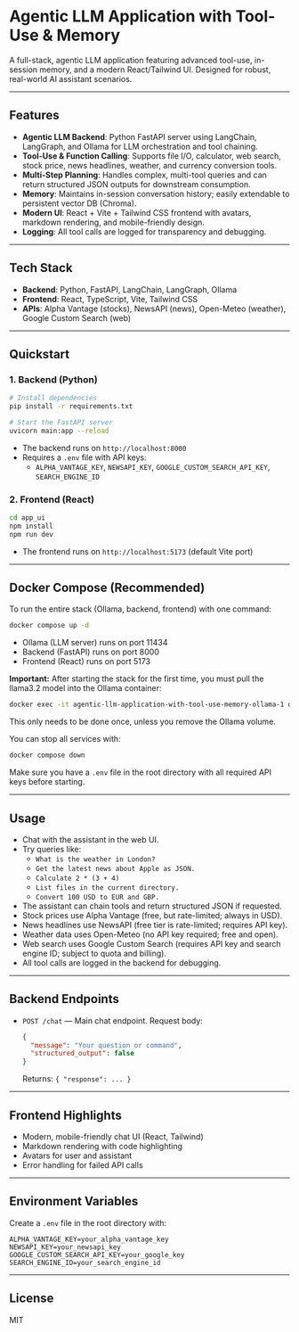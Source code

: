 # Agentic LLM Application with Tool-Use & Memory

A full-stack, agentic LLM application featuring advanced tool-use, in-session memory, and a modern React/Tailwind UI. Designed for robust, real-world AI assistant scenarios.

---

## Features

- **Agentic LLM Backend**: Python FastAPI server using LangChain, LangGraph, and Ollama for LLM orchestration and tool chaining.
- **Tool-Use & Function Calling**: Supports file I/O, calculator, web search, stock price, news headlines, weather, and currency conversion tools.
- **Multi-Step Planning**: Handles complex, multi-tool queries and can return structured JSON outputs for downstream consumption.
- **Memory**: Maintains in-session conversation history; easily extendable to persistent vector DB (Chroma).
- **Modern UI**: React + Vite + Tailwind CSS frontend with avatars, markdown rendering, and mobile-friendly design.
- **Logging**: All tool calls are logged for transparency and debugging.

---

## Tech Stack

- **Backend**: Python, FastAPI, LangChain, LangGraph, Ollama
- **Frontend**: React, TypeScript, Vite, Tailwind CSS
- **APIs**: Alpha Vantage (stocks), NewsAPI (news), Open-Meteo (weather), Google Custom Search (web)

---

## Quickstart

### 1. Backend (Python)

```bash
# Install dependencies
pip install -r requirements.txt

# Start the FastAPI server
uvicorn main:app --reload
```

- The backend runs on `http://localhost:8000`
- Requires a `.env` file with API keys:
  - `ALPHA_VANTAGE_KEY`, `NEWSAPI_KEY`, `GOOGLE_CUSTOM_SEARCH_API_KEY`, `SEARCH_ENGINE_ID`

### 2. Frontend (React)

```bash
cd app_ui
npm install
npm run dev
```

- The frontend runs on `http://localhost:5173` (default Vite port)

---

## Docker Compose (Recommended)

To run the entire stack (Ollama, backend, frontend) with one command:

```bash
docker compose up -d
```

- Ollama (LLM server) runs on port 11434
- Backend (FastAPI) runs on port 8000
- Frontend (React) runs on port 5173

**Important:** After starting the stack for the first time, you must pull the llama3.2 model into the Ollama container:

```bash
docker exec -it agentic-llm-application-with-tool-use-memory-ollama-1 ollama pull llama3.2
```

This only needs to be done once, unless you remove the Ollama volume.

You can stop all services with:

```bash
docker compose down
```

Make sure you have a `.env` file in the root directory with all required API keys before starting.

---

## Usage

- Chat with the assistant in the web UI.
- Try queries like:
  - `What is the weather in London?`
  - `Get the latest news about Apple as JSON.`
  - `Calculate 2 * (3 + 4)`
  - `List files in the current directory.`
  - `Convert 100 USD to EUR and GBP.`
- The assistant can chain tools and return structured JSON if requested.
- Stock prices use Alpha Vantage (free, but rate-limited; always in USD).
- News headlines use NewsAPI (free tier is rate-limited; requires API key).
- Weather data uses Open-Meteo (no API key required; free and open).
- Web search uses Google Custom Search (requires API key and search engine ID; subject to quota and billing).
- All tool calls are logged in the backend for debugging.

---

## Backend Endpoints

- `POST /chat` — Main chat endpoint. Request body:
  ```json
  {
    "message": "Your question or command",
    "structured_output": false
  }
  ```
  Returns: `{ "response": ... }`

---

## Frontend Highlights

- Modern, mobile-friendly chat UI (React, Tailwind)
- Markdown rendering with code highlighting
- Avatars for user and assistant
- Error handling for failed API calls

---

## Environment Variables

Create a `.env` file in the root directory with:

```
ALPHA_VANTAGE_KEY=your_alpha_vantage_key
NEWSAPI_KEY=your_newsapi_key
GOOGLE_CUSTOM_SEARCH_API_KEY=your_google_key
SEARCH_ENGINE_ID=your_search_engine_id
```

---

## License

MIT
